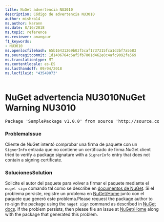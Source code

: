 ```yaml
---
title: NuGet advertencia NU3010
description: Código de advertencia NU3010
author: mishra14
ms.author: karann
ms.date: 8/16/2018
ms.topic: reference
ms.reviewer: anangaur
f1_keywords:
- NU3010
ms.openlocfilehash: 65b16431269b03f5caf1737315fca1d3bf7a5683
ms.sourcegitcommit: 1d1406764c6af5fb7801d462e0c4afc9092fa569
ms.translationtype: MT
ms.contentlocale: es-ES
ms.lasthandoff: 09/04/2018
ms.locfileid: "43549073"
---
```

# <a name="nuget-warning-nu3010"></a><span data-ttu-id="81be8-103">NuGet advertencia NU3010</span><span class="sxs-lookup"><span data-stu-id="81be8-103">NuGet Warning NU3010</span></span>

<pre>Package 'SamplePackage v1.0.0' from source 'http://source.com/index.json': The primary signature does not have a signing certificate.</pre>

### <a name="issue"></a><span data-ttu-id="81be8-104">Problema</span><span class="sxs-lookup"><span data-stu-id="81be8-104">Issue</span></span>

<span data-ttu-id="81be8-105">Cliente de NuGet intentó comprobar una firma de paquete con un `SignerInfo` entrada que no contiene un certificado de firma.</span><span class="sxs-lookup"><span data-stu-id="81be8-105">NuGet client tried to verify a package signature with a `SignerInfo` entry that does not contain a signing certificate.</span></span>


### <a name="solution"></a><span data-ttu-id="81be8-106">Soluciones</span><span class="sxs-lookup"><span data-stu-id="81be8-106">Solution</span></span>

<span data-ttu-id="81be8-107">Solicite el autor del paquete para volver a firmar el paquete mediante el `nuget sign` comando tal como se describe en [documentos de NuGet](https://docs.microsoft.com/en-us/nuget/create-packages/sign-a-package). Si el problema persiste, registre un problema en [NuGet/Home](https://github.com/NuGet/Home/issues) junto con el paquete que generó este problema.</span><span class="sxs-lookup"><span data-stu-id="81be8-107">Please request the package author to re-sign the package using the `nuget sign` command as described in [NuGet docs](https://docs.microsoft.com/en-us/nuget/create-packages/sign-a-package). If the problem persists, then please file an issue at [NuGet/Home](https://github.com/NuGet/Home/issues) along with the package that generated this problem.</span></span>


